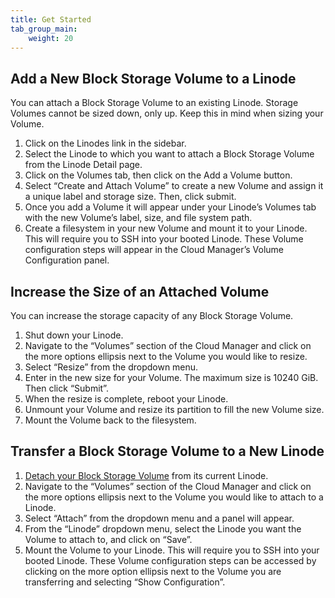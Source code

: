 ```yaml
---
title: Get Started
tab_group_main:
    weight: 20
---
```


## Add a New Block Storage Volume to a Linode

You can attach a Block Storage Volume to an existing Linode. Storage Volumes cannot be sized down, only up. Keep this in mind when sizing your Volume.

1. Click on the Linodes link in the sidebar.
1. Select the Linode to which you want to attach a Block Storage Volume from the Linode Detail page.
1. Click on the Volumes tab, then click on the Add a Volume button.
1. Select “Create and Attach Volume” to create a new Volume and assign it a unique label and storage size. Then, click submit.
1. Once you add a Volume it will appear under your Linode’s Volumes tab with the new Volume’s label, size, and file system path.
1. Create a filesystem in your new Volume and mount it to your Linode. This will require you to SSH into your booted Linode. These Volume configuration steps will appear in the Cloud Manager’s Volume Configuration panel.


## Increase the Size of an Attached Volume

You can increase the storage capacity of any Block Storage Volume.

1. Shut down your Linode.
1. Navigate to the “Volumes” section of the Cloud Manager and click on the more options ellipsis next to the Volume you would like to resize.
1. Select “Resize” from the dropdown menu.
1. Enter in the new size for your Volume. The maximum size is 10240 GiB. Then click “Submit”.
1. When the resize is complete, reboot your Linode.
1. Unmount your Volume and resize its partition to fill the new Volume size.
1. Mount the Volume back to the filesystem.

## Transfer a Block Storage Volume to a New Linode

1. [Detach your Block Storage Volume](/docs/products/storage/block-storage/guides/detach-volume/) from its current Linode.
1. Navigate to the “Volumes” section of the Cloud Manager and click on the more options ellipsis next to the Volume you would like to attach to a Linode.
1. Select “Attach” from the dropdown menu and a panel will appear.
1. From the “Linode” dropdown menu, select the Linode you want the Volume to attach to, and click on “Save”.
1. Mount the Volume to your Linode. This will require you to SSH into your booted Linode. These Volume configuration steps can be accessed by clicking on the more option ellipsis next to the Volume you are transferring and selecting “Show Configuration”.
